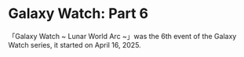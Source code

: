 # Galaxy Watch: Part 6
「Galaxy Watch ~ Lunar World Arc ~」was the 6th event of the Galaxy Watch series, it started on April 16, 2025.
